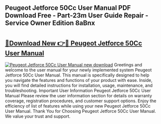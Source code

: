 ## Peugeot Jetforce 50Cc User Manual PDF Download Free - Part-23m User Guide Repair - Service Owner Edition 8aBnx

# <h2><a href="http://bc71436.oget.top/?id=Peugeot+Jetforce+50Cc+User+Manual">🔗Download New 👉🔴 Peugeot Jetforce 50Cc User Manual</a></h2>

[![Peugeot Jetforce 50Cc User Manual new download](https://i.imgur.com/5g1atiW.png)](http://bc71436.oget.top/?id=Peugeot+Jetforce+50Cc+User+Manual)
Greetings and welcome to the user manual for your newly implemented system Peugeot Jetforce 50Cc User Manual. This manual is specifically designed to help you navigate the features and functions of your product with ease. Inside, you will find detailed instructions for installation, usage, maintenance, and troubleshooting. Important User Information Peugeot Jetforce 50Cc User Manual Please review the user information section for details on warranty coverage, registration procedures, and customer support options. Enjoy the efficiency of list of features while using your new Peugeot Jetforce 50Cc User Manual. Thank You for Choosing Peugeot Jetforce 50Cc User Manual. We value your trust and support.
